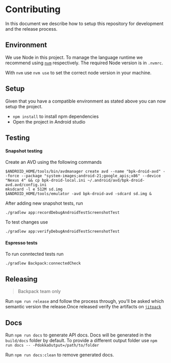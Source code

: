 # Contributing

In this document we describe how to setup this repository for development and the release process.

## Environment

We use Node in this project. To manage the language runtime we recommend using [`nvm`][1] respectively. The required Node version is in `.nvmrc`.

With `nvm` use `nvm use` to set the correct node version in your machine.

## Setup

Given that you have a compatible environment as stated above you can now setup the project.

+ `npm install` to install npm dependencies
+  Open the project in Android studio

## Testing

#### Snapshot testing
Create an AVD using the following commands

```
$ANDROID_HOME/tools/bin/avdmanager create avd --name "bpk-droid-avd" --force --package "system-images;android-21;google_apis;x86" --device "Nexus 4" && cp bpk-droid-local.ini ~/.android/avd/bpk-droid-avd.avd/config.ini
mksdcard -l e 512M sd.img
$ANDROID_HOME/tools/emulator -avd bpk-droid-avd -sdcard sd.img &
```

After adding new snapshot tests, run

`./gradlew app:recordDebugAndroidTestScreenshotTest`

To test changes use

`./gradlew app:verifyDebugAndroidTestScreenshotTest`

#### Espresso tests
To run conntected tests run

`./gradlew Backpack:connectedCheck`

## Releasing

> Backpack team only

Run `npm run release` and follow the process through, you'll be asked which semantic version the release.Once released verify the artifacts on [`jitpack`][3]

## Docs

Run `npm run docs` to generate API docs. Docs will be generated in the `build/docs` folder by default. To provide a different output folder use `npm run docs -- -PdokkaOutput=/path/to/folder`

Run `npm run docs:clean` to remove generated docs.



[1]: https://github.com/creationix/nvm
[3]: https://jitpack.io/#Skyscanner/backpack-android
